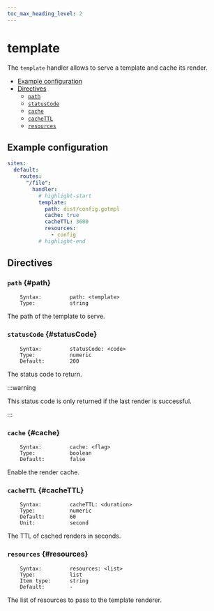 ```yaml
---
toc_max_heading_level: 2
---
```


# template

The `template` handler allows to serve a template and cache its render.

- [Example configuration](#example-configuration)
- [Directives](#directives)
  - [`path`](#path)
  - [`statusCode`](#statusCode)
  - [`cache`](#cache)
  - [`cacheTTL`](#cacheTTL)
  - [`resources`](#resources)

## Example configuration

```yaml
sites:
  default:
    routes:
      "/file":
        handler:
          # highlight-start
          template:
            path: dist/config.gotmpl
            cache: true
            cacheTTL: 3600
            resources:
              - config
          # highlight-end
```

## Directives

### `path` {#path}

```
    Syntax:         path: <template>
    Type:           string
```

The path of the template to serve.

### `statusCode` {#statusCode}

```
    Syntax:         statusCode: <code>
    Type:           numeric
    Default:        200
```

The status code to return.

:::warning

This status code is only returned if the last render is successful.

:::

### `cache` {#cache}

```
    Syntax:         cache: <flag>
    Type:           boolean
    Default:        false
```

Enable the render cache.

### `cacheTTL` {#cacheTTL}

```
    Syntax:         cacheTTL: <duration>
    Type:           numeric
    Default:        60
    Unit:           second
```

The TTL of cached renders in seconds.

### `resources` {#resources}

```
    Syntax:         resources: <list>
    Type:           list
    Item type:      string
    Default:        -
```

The list of resources to pass to the template renderer.
